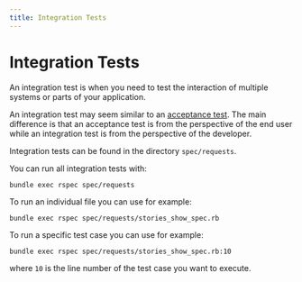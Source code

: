 ```yaml
---
title: Integration Tests
---
```


# Integration Tests

An integration test is when you need to test the interaction of multiple systems or parts of your application.

An integration test may seem similar to an [acceptance test](/tests/acceptance-tests.md). The main difference is that an acceptance test is from the perspective of the end user while an integration test is from the perspective of the developer.

Integration tests can be found in the directory `spec/requests`.

You can run all integration tests with:

```shell
bundle exec rspec spec/requests
```

To run an individual file you can use for example:

```shell
bundle exec rspec spec/requests/stories_show_spec.rb
```

To run a specific test case you can use for example:

```shell
bundle exec rspec spec/requests/stories_show_spec.rb:10
```

where `10` is the line number of the test case you want to execute.
